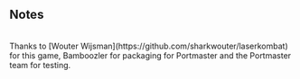 ## Notes
<br/>
Thanks to [Wouter Wijsman](https://github.com/sharkwouter/laserkombat) for this game, Bamboozler for packaging for Portmaster and the Portmaster team for testing.
<br/>
